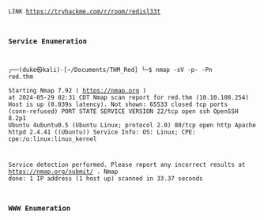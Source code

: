 <code>
  
LINK https://tryhackme.com/r/room/redisl33t

### Service Enumeration

┌──(duke㉿kali)-[~/Documents/THM_Red]
└─$ nmap -sV  -p- -Pn  red.thm     
Starting Nmap 7.92 ( https://nmap.org ) at 2024-05-29 02:31 CDT
Nmap scan report for red.thm (10.10.108.254)
Host is up (0.039s latency).
Not shown: 65533 closed tcp ports (conn-refused)
PORT   STATE SERVICE VERSION
22/tcp open  ssh     OpenSSH 8.2p1 Ubuntu 4ubuntu0.5 (Ubuntu Linux; protocol 2.0)
80/tcp open  http    Apache httpd 2.4.41 ((Ubuntu))
Service Info: OS: Linux; CPE: cpe:/o:linux:linux_kernel

Service detection performed. Please report any incorrect results at https://nmap.org/submit/ .
Nmap done: 1 IP address (1 host up) scanned in 33.37 seconds

### WWW Enumeration

</code>
